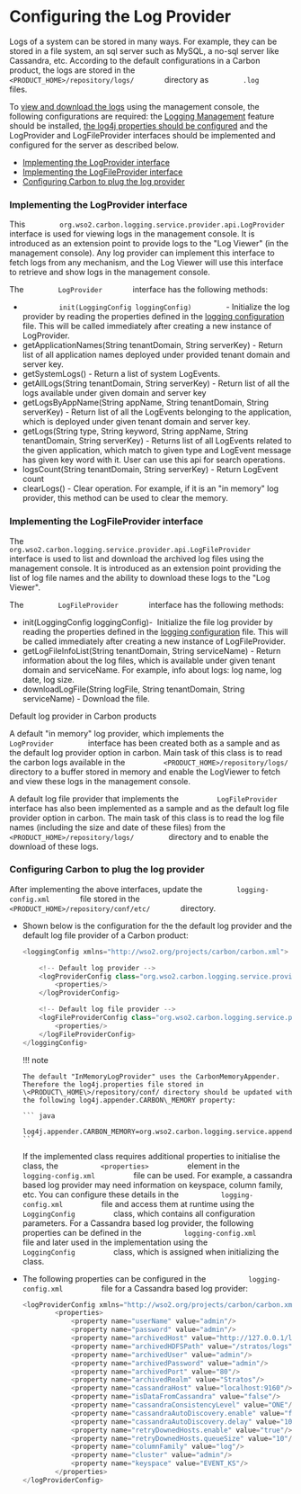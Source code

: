 # Configuring the Log Provider

Logs of a system can be stored in many ways. For example, they can be
stored in a file system, an sql server such as MySQL, a no-sql server
like Cassandra, etc. According to the default configurations in a Carbon
product, the logs are stored in the
`         <PRODUCT_HOME>/repository/logs/        ` directory as
`         .log        ` files.

To [view and download the logs](View_and_Download_Logs) using the
management console, the following configurations are required: the
[Logging Management](Monitoring_Logs_using_Management_Console) feature
should be installed, [the log4j properties should be
configured](Configuring_Log4j_Properties) and the LogProvider and
LogFileProvider interfaces should be implemented and configured for the
server as described below.

-   [Implementing the LogProvider
    interface](#ConfiguringtheLogProvider-ImplementingtheLogProviderinterface)
-   [Implementing the LogFileProvider
    interface](#ConfiguringtheLogProvider-ImplementingtheLogFileProviderinterface)
-   [Configuring Carbon to plug the log
    provider](#ConfiguringtheLogProvider-ConfiguringCarbontoplugthelogprovider)

### Implementing the LogProvider interface

This
`         org.wso2.carbon.logging.service.provider.api.LogProvider        `
interface is used for viewing logs in the management console. It is
introduced as an extension point to provide logs to the "Log Viewer" (in
the management console). Any log provider can implement this interface
to fetch logs from any mechanism, and the Log Viewer will use this
interface to retrieve and show logs in the management console.

The `         LogProvider        ` interface has the following methods:

-   `          init(LoggingConfig loggingConfig)         ` - Initialize
    the log provider by reading the properties defined in the [logging
    configuration](#ConfiguringtheLogProvider-ConfigureLogProvidersinCarbonProducts)
    file. This will be called immediately after creating a new instance
    of LogProvider.
-   getApplicationNames(String tenantDomain, String serverKey) - Return
    list of all application names deployed under provided tenant domain
    and server key.
-   getSystemLogs() - Return a list of system LogEvents.
-   getAllLogs(String tenantDomain, String serverKey) - Return list of
    all the logs available under given domain and server key
-   getLogsByAppName(String appName, String tenantDomain, String
    serverKey) - Return list of all the LogEvents belonging to the
    application, which is deployed under given tenant domain and server
    key.
-   getLogs(String type, String keyword, String appName, String
    tenantDomain, String serverKey) - Returns list of all LogEvents
    related to the given application, which match to given type and
    LogEvent message has given key word with it. User can use this api
    for search operations.
-   logsCount(String tenantDomain, String serverKey) - Return LogEvent
    count
-   clearLogs() - Clear operation. For example, if it is an "in memory"
    log provider, this method can be used to clear the memory.

### Implementing the LogFileProvider interface

The
`         org.wso2.carbon.logging.service.provider.api.LogFileProvider        `
interface is used to list and download the archived log files using the
management console. It is introduced as an extension point providing the
list of log file names and the ability to download these logs to the
"Log Viewer".

The `         LogFileProvider        ` interface has the following
methods:

-   init(LoggingConfig loggingConfig)-  Initialize the file log provider
    by reading the properties defined in the [logging
    configuration](#ConfiguringtheLogProvider-ConfigureLogProvidersinCarbonproducts)
    file. This will be called immediately after creating a new instance
    of LogFileProvider.
-   getLogFileInfoList(String tenantDomain, String serviceName) - Return
    information about the log files, which is available under given
    tenant domain and serviceName. For example, info about logs: log
    name, log date, log size.
-   downloadLogFile(String logFile, String tenantDomain, String
    serviceName) - Download the file.

Default log provider in Carbon products

A default "in memory" log provider, which implements the
`          LogProvider         ` interface has been created both as a
sample and as the default log provider option in carbon. Main task of
this class is to read the carbon logs available in the
`          <PRODUCT_HOME>/repository/logs/         ` directory to a
buffer stored in memory and enable the LogViewer to fetch and view these
logs in the management console.

A default log file provider that implements the
`          LogFileProvider         ` interface has also been implemented
as a sample and as the default log file provider option in carbon. The
main task of this class is to read the log file names (including the
size and date of these files) from the
`          <PRODUCT_HOME>/repository/logs/         ` directory and to
enable the download of these logs.

### Configuring Carbon to plug the log provider

After implementing the above interfaces, update the
`         logging-config.xml        ` file stored in the
`         <PRODUCT_HOME>/repository/conf/etc/        ` directory.

-   Shown below is the configuration for the the default log provider
    and the default log file provider of a Carbon product:  

    ``` java
    <loggingConfig xmlns="http://wso2.org/projects/carbon/carbon.xml">

        <!-- Default log provider -->
        <logProviderConfig class="org.wso2.carbon.logging.service.provider.InMemoryLogProvider">
            <properties/>
        </logProviderConfig>

        <!-- Default log file provider -->
        <logFileProviderConfig class="org.wso2.carbon.logging.service.provider.FileLogProvider">
            <properties/>
        </logFileProviderConfig>
    </loggingConfig>
    ```

    !!! note
    
        The default "InMemoryLogProvider" uses the CarbonMemoryAppender.
        Therefore the log4j.properties file stored in
        \<PRODUCT\_HOME\>/repository/conf/ directory should be updated with
        the following log4j.appender.CARBON\_MEMORY property:  
    
        ``` java
            log4j.appender.CARBON_MEMORY=org.wso2.carbon.logging.service.appender.CarbonMemoryAppender]
        ```
    

    If the implemented class requires additional properties to
    initialise the class, the `           <properties>          `
    element in the `           logging-config.xml          ` file can be
    used. For example, a cassandra based log provider may need
    information on keyspace, column family, etc. You can configure these
    details in the `           logging-config.xml          ` file and
    access them at runtime using the
    `           LoggingConfig          ` class, which contains all
    configuration parameters. For a Cassandra based log provider, the
    following properties can be defined in the
    `           logging-config.xml          ` file and later used in the
    implementation using the `           LoggingConfig          ` class,
    which is assigned when initializing the class.  

-   The following properties can be configured in the
    `           logging-config.xml          ` file for a Cassandra based
    log provider:  

    ``` java
    <logProviderConfig xmlns="http://wso2.org/projects/carbon/carbon.xml" class="org.wso2.carbon.logging.service.provider.CassandraLogProvider">
            <properties>
                <property name="userName" value="admin"/>
                <property name="password" value="admin"/>
                <property name="archivedHost" value="http://127.0.0.1/logs/stratos/0/WSO2%20Stratos%20Manager/"/>
                <property name="archivedHDFSPath" value="/stratos/logs"/>
                <property name="archivedUser" value="admin"/>
                <property name="archivedPassword" value="admin"/>
                <property name="archivedPort" value="80"/>
                <property name="archivedRealm" value="Stratos"/>
                <property name="cassandraHost" value="localhost:9160"/>
                <property name="isDataFromCassandra" value="false"/>
                <property name="cassandraConsistencyLevel" value="ONE"/>
                <property name="cassandraAutoDiscovery.enable" value="false"/>
                <property name="cassandraAutoDiscovery.delay" value="1000"/>
                <property name="retryDownedHosts.enable" value="true"/>
                <property name="retryDownedHosts.queueSize" value="10"/>
                <property name="columnFamily" value="log"/>
                <property name="cluster" value="admin"/>
                <property name="keyspace" value="EVENT_KS"/>
            </properties>
    </logProviderConfig>
    ```
